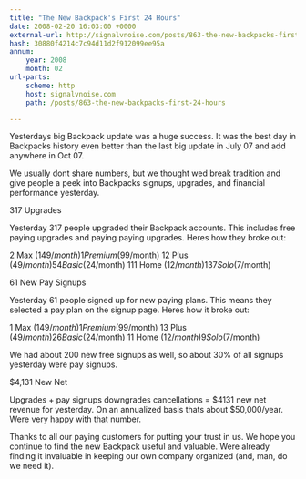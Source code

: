 ```yaml
---
title: "The New Backpack's First 24 Hours"
date: 2008-02-20 16:03:00 +0000
external-url: http://signalvnoise.com/posts/863-the-new-backpacks-first-24-hours
hash: 30880f4214c7c94d11d2f912099ee95a
annum:
    year: 2008
    month: 02
url-parts:
    scheme: http
    host: signalvnoise.com
    path: /posts/863-the-new-backpacks-first-24-hours

---
```


Yesterdays big Backpack update was a huge success. It was the best day in Backpacks history  even better than the last big update in July 07 and add anywhere in Oct 07.



We usually dont share numbers, but we thought wed break tradition and give people a peek into Backpacks signups, upgrades, and financial performance yesterday.



317 Upgrades

Yesterday 317 people upgraded their Backpack accounts. This includes free  paying upgrades and paying  paying upgrades. Heres how they broke out:




2 Max ($149/month)
1 Premium ($99/month)
12 Plus ($49/month)
54 Basic ($24/month)
111 Home ($12/month)
137 Solo ($7/month)



61 New Pay Signups

Yesterday 61 people signed up for new paying plans. This means they selected a pay plan on the signup page. Heres how it broke out:




1 Max ($149/month)
1 Premium ($99/month)
13 Plus ($49/month)
26 Basic ($24/month)
11 Home ($12/month)
9 Solo ($7/month)



We had about 200 new free signups as well, so about 30% of all signups yesterday were pay signups.



$4,131 New Net

Upgrades + pay signups  downgrades  cancellations = $4131 new net revenue for yesterday. On an annualized basis thats about $50,000/year. Were very happy with that number.



Thanks to all our paying customers for putting your trust in us. We hope you continue to find the new Backpack useful and valuable. Were already finding it invaluable in keeping our own company organized (and, man, do we need it).
